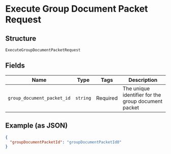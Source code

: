 
# Execute Group Document Packet Request

## Structure

`ExecuteGroupDocumentPacketRequest`

## Fields

| Name | Type | Tags | Description |
|  --- | --- | --- | --- |
| `group_document_packet_id` | `string` | Required | The unique identifier for the group document packet |

## Example (as JSON)

```json
{
  "groupDocumentPacketId": "groupDocumentPacketId0"
}
```

